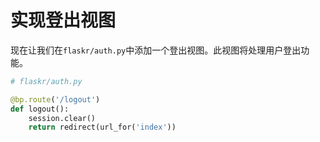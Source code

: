 # 实现登出视图

现在让我们在`flaskr/auth.py`中添加一个登出视图。此视图将处理用户登出功能。

```python
# flaskr/auth.py

@bp.route('/logout')
def logout():
    session.clear()
    return redirect(url_for('index'))
```
